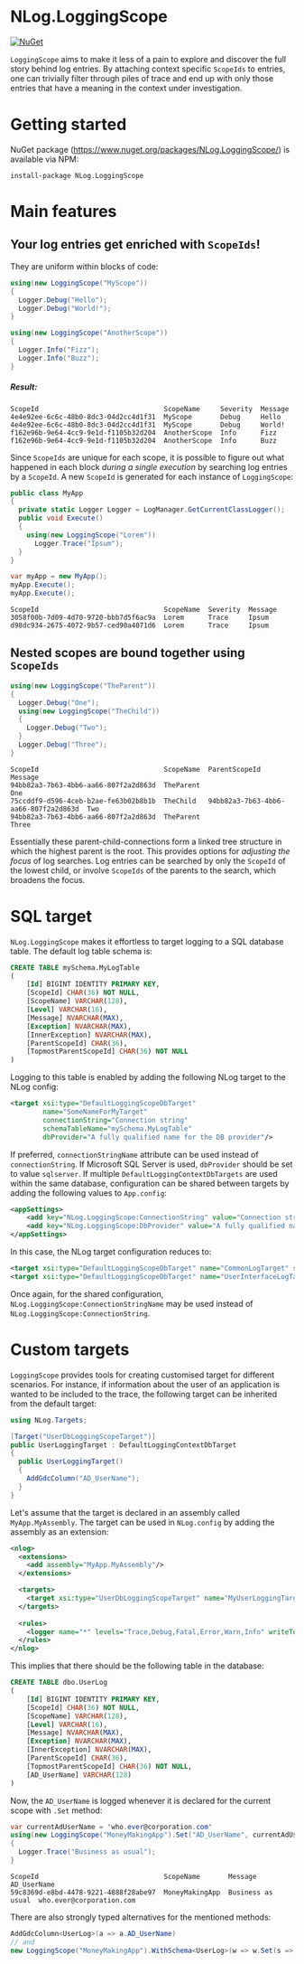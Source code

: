# NLog.LoggingScope
[![NuGet](https://img.shields.io/nuget/dt/NLog.LoggingScope.svg)](https://www.nuget.org/packages/NLog.LoggingScope)

`LoggingScope` aims to make it less of a pain to explore and discover the full story behind log entries. By attaching context specific `ScopeIds` to entries, one can trivially filter through piles of trace and end up with only those entries that have a meaning in the context under investigation.


# Getting started
NuGet package (https://www.nuget.org/packages/NLog.LoggingScope/) is available via NPM:
```
install-package NLog.LoggingScope
```

# Main features
## Your log entries get enriched with `ScopeIds`!
They are uniform within blocks of code:
```C#
using(new LoggingScope("MyScope"))
{
  Logger.Debug("Hello");
  Logger.Debug("World!");
}

using(new LoggingScope("AnotherScope"))
{
  Logger.Info("Fizz");
  Logger.Info("Buzz");
}
```
##### Result:
```
ScopeId                               ScopeName     Severity  Message
4e4e92ee-6c6c-48b0-8dc3-04d2cc4d1f31  MyScope       Debug     Hello
4e4e92ee-6c6c-48b0-8dc3-04d2cc4d1f31  MyScope       Debug     World!
f162e96b-9e64-4cc9-9e1d-f1105b32d204  AnotherScope  Info      Fizz
f162e96b-9e64-4cc9-9e1d-f1105b32d204  AnotherScope  Info      Buzz
```
Since `ScopeIds` are unique for each scope, it is possible to figure out what happened in each block *during a single execution* by searching log entries by a `ScopeId`. A new `ScopeId` is generated for each instance of `LoggingScope`:
```C#
public class MyApp
{
  private static Logger Logger = LogManager.GetCurrentClassLogger();
  public void Execute()
  {
    using(new LoggingScope("Lorem"))
      Logger.Trace("Ipsum");
  }
}

var myApp = new MyApp();
myApp.Execute();
myApp.Execute();
```
```
ScopeId                               ScopeName  Severity  Message
3058f00b-7d09-4d70-9720-bbb7d5f6ac9a  Lorem      Trace     Ipsum
d98dc934-2675-4072-9b57-ced90a4071d6  Lorem      Trace     Ipsum
```

## Nested scopes are bound together using `ScopeIds`
```C#
using(new LoggingScope("TheParent"))
{
  Logger.Debug("One");
  using(new LoggingScope("TheChild"))
  {
    Logger.Debug("Two");
  }
  Logger.Debug("Three");
}
```
```
ScopeId                               ScopeName  ParentScopeId                         Message
94bb82a3-7b63-4bb6-aa66-807f2a2d863d  TheParent                                        One
75ccddf9-d596-4ceb-b2ae-fe63b02b8b1b  TheChild   94bb82a3-7b63-4bb6-aa66-807f2a2d863d  Two
94bb82a3-7b63-4bb6-aa66-807f2a2d863d  TheParent                                        Three
```

Essentially these parent-child-connections form a linked tree structure in which the highest parent is the root. This provides options for *adjusting the focus* of log searches. Log entries can be searched by only the `ScopeId` of the lowest child, or involve `ScopeIds` of the parents to the search, which broadens the focus.

# SQL target
`NLog.LoggingScope` makes it effortless to target logging to a SQL database table. The default log table schema is:
```SQL
CREATE TABLE mySchema.MyLogTable
(
    [Id] BIGINT IDENTITY PRIMARY KEY,
    [ScopeId] CHAR(36) NOT NULL,
    [ScopeName] VARCHAR(128),
    [Level] VARCHAR(16),
    [Message] NVARCHAR(MAX),
    [Exception] NVARCHAR(MAX),
    [InnerException] NVARCHAR(MAX),
    [ParentScopeId] CHAR(36),
    [TopmostParentScopeId] CHAR(36) NOT NULL
)
``` 
Logging to this table is enabled by adding the following NLog target to the NLog config:
```XML
<target xsi:type="DefaultLoggingScopeDbTarget" 
        name="SomeNameForMyTarget" 
        connectionString="Connection string"
        schemaTableName="mySchema.MyLogTable"
        dbProvider="A fully qualified name for the DB provider"/>
```
If preferred, `connectionStringName` attribute can be used instead of `connectionString`. If Microsoft SQL Server is used, `dbProvider` should be set to value `sqlserver`. If multiple `DefaultLoggingContextDbTargets` are used within the same database, configuration can be shared between targets by adding the following values to `App.config`:
```XML
<appSettings>
    <add key="NLog.LoggingScope:ConnectionString" value="Connection string"/>
    <add key="NLog.LoggingScope:DbProvider" value="A fully qualified name for the DB provider"/>
</appSettings>
```
In this case, the NLog target configuration reduces to:
```XML
<target xsi:type="DefaultLoggingScopeDbTarget" name="CommonLogTarget" schemaTableName="dbo.CommonLog"/>
<target xsi:type="DefaultLoggingScopeDbTarget" name="UserInterfaceLogTarget" schemaTableName="dbo.UILog"/>
```
Once again, for the shared configuration, `NLog.LoggingScope:ConnectionStringName` may be used instead of `NLog.LoggingScope:ConnectionString`.

# Custom targets
`LoggingScope` provides tools for creating customised target for different scenarios. For instance, if information about the user of an application is wanted to be included to the trace, the following target can be inherited from the default target:

```C#
using NLog.Targets;

[Target("UserDbLoggingScopeTarget")]
public UserLoggingTarget : DefaultLoggingContextDbTarget
{
  public UserLoggingTarget()
  {
    AddGdcColumn("AD_UserName");
  }
}
```

Let's assume that the target is declared in an assembly called `MyApp.MyAssembly`. The target can be used in `NLog.config` by adding the assembly as an extension:
```XML
<nlog>
  <extensions>
    <add assembly="MyApp.MyAssembly"/>
  </extensions>

  <targets>
    <target xsi:type="UserDbLoggingScopeTarget" name="MyUserLoggingTarget" schemaTableName="dbo.UserLog"/>
  </targets>
  
  <rules>
    <logger name="*" levels="Trace,Debug,Fatal,Error,Warn,Info" writeTo="MyUserLoggingTarget"/>
  </rules>
</nlog>
```

This implies that there should be the following table in the database:
```SQL
CREATE TABLE dbo.UserLog
(
    [Id] BIGINT IDENTITY PRIMARY KEY,
    [ScopeId] CHAR(36) NOT NULL,
    [ScopeName] VARCHAR(128),
    [Level] VARCHAR(16),
    [Message] NVARCHAR(MAX),
    [Exception] NVARCHAR(MAX),
    [InnerException] NVARCHAR(MAX),
    [ParentScopeId] CHAR(36),
    [TopmostParentScopeId] CHAR(36) NOT NULL,
    [AD_UserName] VARCHAR(128)
)
```

Now, the `AD_UserName` is logged whenever it is declared for the current scope with `.Set` method:

```C#
var currentAdUserName = 'who.ever@corporation.com'
using(new LoggingScope("MoneyMakingApp").Set("AD_UserName", currentAdUserName))
{
  Logger.Trace("Business as usual");
}
```
```
ScopeId                               ScopeName       Message            AD_UserName
59c8369d-e8bd-4478-9221-4888f28abe97  MoneyMakingApp  Business as usual  who.ever@corporation.com
```
There are also strongly typed alternatives for the mentioned methods:
```C#
AddGdcColumn<UserLog>(a => a.AD_UserName)
// and
new LoggingScope("MoneyMakingApp").WithSchema<UserLog>(w => w.Set(s => s.AD_UserName, currentAdUserName))
```
